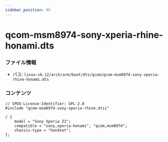 ```yaml
---
sidebar_position: 85
---
```

# qcom-msm8974-sony-xperia-rhine-honami.dts

### ファイル情報

- パス: `linux-v6.12/arch/arm/boot/dts/qcom/qcom-msm8974-sony-xperia-rhine-honami.dts`

### コンテンツ

```dts
// SPDX-License-Identifier: GPL-2.0
#include "qcom-msm8974-sony-xperia-rhine.dtsi"

/ {
	model = "Sony Xperia Z1";
	compatible = "sony,xperia-honami", "qcom,msm8974";
	chassis-type = "handset";
};

```
